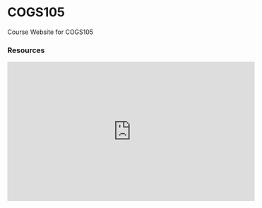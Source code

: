 # COGS105
Course Website for COGS105


### Resources 

<iframe title='Embedded Media titled: Anaconda Python and Visual Studio Code' aria-label='Embedded Media titled: Anaconda Python and Visual Studio Code' width="560"  height="315"  src="https://uci.yuja.com/V/Video?v=8755196&node=37825848&a=33941185&preload=false" frameborder="0" webkitallowfullscreen mozallowfullscreen allowfullscreen loading="lazy"></iframe>

